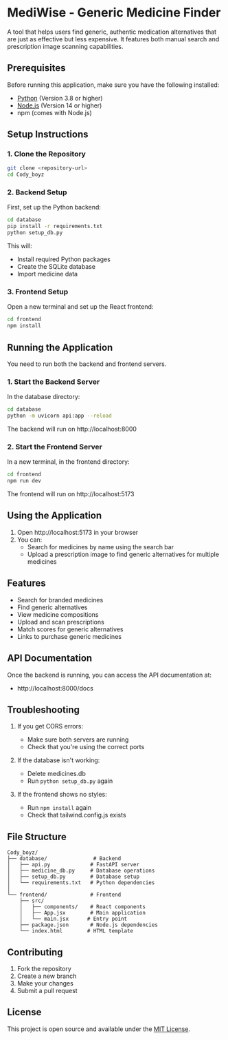 # MediWise - Generic Medicine Finder

A tool that helps users find generic, authentic medication alternatives that are just as effective but less expensive. It features both manual search and prescription image scanning capabilities.

## Prerequisites

Before running this application, make sure you have the following installed:

- [Python](https://www.python.org/downloads/) (Version 3.8 or higher)
- [Node.js](https://nodejs.org/) (Version 14 or higher)
- npm (comes with Node.js)

## Setup Instructions

### 1. Clone the Repository

```bash
git clone <repository-url>
cd Cody_boyz
```

### 2. Backend Setup

First, set up the Python backend:

```bash
cd database
pip install -r requirements.txt
python setup_db.py
```

This will:

- Install required Python packages
- Create the SQLite database
- Import medicine data

### 3. Frontend Setup

Open a new terminal and set up the React frontend:

```bash
cd frontend
npm install
```

## Running the Application

You need to run both the backend and frontend servers.

### 1. Start the Backend Server

In the database directory:

```bash
cd database
python -m uvicorn api:app --reload
```

The backend will run on http://localhost:8000

### 2. Start the Frontend Server

In a new terminal, in the frontend directory:

```bash
cd frontend
npm run dev
```

The frontend will run on http://localhost:5173

## Using the Application

1. Open http://localhost:5173 in your browser
2. You can:
   - Search for medicines by name using the search bar
   - Upload a prescription image to find generic alternatives for multiple medicines

## Features

- Search for branded medicines
- Find generic alternatives
- View medicine compositions
- Upload and scan prescriptions
- Match scores for generic alternatives
- Links to purchase generic medicines

## API Documentation

Once the backend is running, you can access the API documentation at:

- http://localhost:8000/docs

## Troubleshooting

1. If you get CORS errors:

   - Make sure both servers are running
   - Check that you're using the correct ports

2. If the database isn't working:

   - Delete medicines.db
   - Run `python setup_db.py` again

3. If the frontend shows no styles:
   - Run `npm install` again
   - Check that tailwind.config.js exists

## File Structure

```
Cody_boyz/
├── database/               # Backend
│   ├── api.py             # FastAPI server
│   ├── medicine_db.py     # Database operations
│   ├── setup_db.py        # Database setup
│   └── requirements.txt   # Python dependencies
│
└── frontend/              # Frontend
    ├── src/
    │   ├── components/    # React components
    │   ├── App.jsx        # Main application
    │   └── main.jsx      # Entry point
    ├── package.json       # Node.js dependencies
    └── index.html        # HTML template
```

## Contributing

1. Fork the repository
2. Create a new branch
3. Make your changes
4. Submit a pull request

## License

This project is open source and available under the [MIT License](LICENSE).
